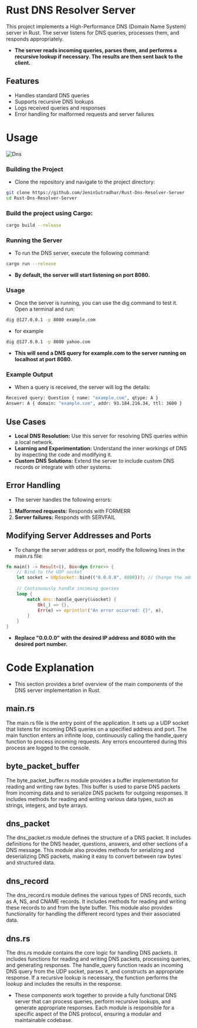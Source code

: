 # Rust DNS Resolver Server
This project implements a High-Performance DNS (Domain Name System) server in Rust. The server listens for DNS queries, processes them, and responds appropriately.

- **The server reads incoming queries, parses them, and performs a recursive lookup if necessary. The results are then sent back to the client.**

## Features
- Handles standard DNS queries
- Supports recursive DNS lookups
- Logs received queries and responses
- Error handling for malformed requests and server failures

# Usage

![Dns](https://github.com/JeninSutradhar/Rust-Dns-Resolver-Server/assets/111521642/c27031ef-0997-42d5-add5-8ef46841725e)


### Building the Project
- Clone the repository and navigate to the project directory:
```sh
git clone https://github.com/JeninSutradhar/Rust-Dns-Resolver-Server
cd Rust-Dns-Resolver-Server
```

### Build the project using Cargo:
```sh
cargo build --release
```

### Running the Server
- To run the DNS server, execute the following command:
```sh
cargo run --release
```
- **By default, the server will start listening on port 8080.**

### Usage
- Once the server is running, you can use the dig command to test it. Open a terminal and run:
```sh
dig @127.0.0.1 -p 8080 example.com
```
- for example 
```sh
dig @127.0.0.1 -p 8080 yahoo.com
```
- **This will send a DNS query for example.com to the server running on localhost at port 8080.**

### Example Output
- When a query is received, the server will log the details:
```sh
Received query: Question { name: "example.com", qtype: A }
Answer: A { domain: "example.com", addr: 93.184.216.34, ttl: 3600 }
```

## Use Cases
- **Local DNS Resolution:** Use this server for resolving DNS queries within a local network.
- **Learning and Experimentation:** Understand the inner workings of DNS by inspecting the code and modifying it.
- **Custom DNS Solutions:** Extend the server to include custom DNS records or integrate with other systems.

## Error Handling
- The server handles the following errors:
1. **Malformed requests:** Responds with FORMERR
2. **Server failures:** Responds with SERVFAIL

## Modifying Server Addresses and Ports
- To change the server address or port, modify the following lines in the main.rs file:

```rust
fn main() -> Result<(), Box<dyn Error>> {
    // Bind to the UDP socket
    let socket = UdpSocket::bind(("0.0.0.0", 8080))?; // Change the address and port here
    
    // Continuously handle incoming queries
    loop {
        match dns::handle_query(&socket) {
            Ok(_) => {},
            Err(e) => eprintln!("An error occurred: {}", e),
        }
    }
}
```
- **Replace "0.0.0.0" with the desired IP address and 8080 with the desired port number.**

# Code Explanation
- This section provides a brief overview of the main components of the DNS server implementation in Rust.

## main.rs
The main.rs file is the entry point of the application. It sets up a UDP socket that listens for incoming DNS queries on a specified address and port. The main function enters an infinite loop, continuously calling the handle_query function to process incoming requests. Any errors encountered during this process are logged to the console.

## byte_packet_buffer
The byte_packet_buffer.rs module provides a buffer implementation for reading and writing raw bytes. This buffer is used to parse DNS packets from incoming data and to serialize DNS packets for outgoing responses. It includes methods for reading and writing various data types, such as strings, integers, and byte arrays.

## dns_packet
The dns_packet.rs module defines the structure of a DNS packet. It includes definitions for the DNS header, questions, answers, and other sections of a DNS message. This module also provides methods for serializing and deserializing DNS packets, making it easy to convert between raw bytes and structured data.

## dns_record
The dns_record.rs module defines the various types of DNS records, such as A, NS, and CNAME records. It includes methods for reading and writing these records to and from the byte buffer. This module also provides functionality for handling the different record types and their associated data.

## dns.rs
The dns.rs module contains the core logic for handling DNS packets. It includes functions for reading and writing DNS packets, processing queries, and generating responses. The handle_query function reads an incoming DNS query from the UDP socket, parses it, and constructs an appropriate response. If a recursive lookup is necessary, the function performs the lookup and includes the results in the response.

- These components work together to provide a fully functional DNS server that can process queries, perform recursive lookups, and generate appropriate responses. Each module is responsible for a specific aspect of the DNS protocol, ensuring a modular and maintainable codebase.
